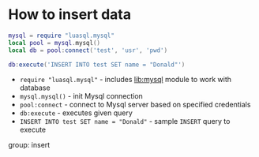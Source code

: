 # How to insert data

```lua
mysql = require "luasql.mysql"
local pool = mysql.mysql()
local db = pool:connect('test', 'usr', 'pwd')

db:execute('INSERT INTO test SET name = "Donald"')
```

- `require "luasql.mysql"` - includes [lib:mysql](https://onelinerhub.com/lua-mysql/how-to-install-mysql-lib) module to work with database
- `mysql.mysql()` - init Mysql connection
- `pool:connect` - connect to Mysql server based on specified credentials
- `db:execute` - executes given query
- `INSERT INTO test SET name = "Donald"` - sample `INSERT` query to execute

group: insert


